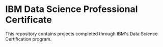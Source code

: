 # IBM Data Science Professional Certificate
This repository contains projects completed through IBM's Data Science Certification program.
